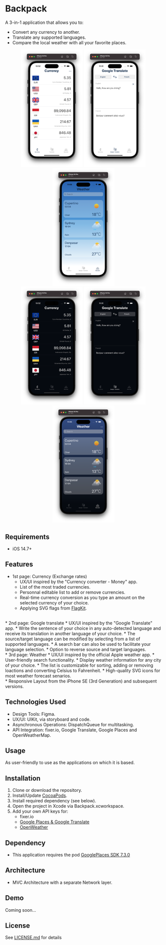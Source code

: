 #  Backpack

A 3-in-1 application that allows you to:
* Convert any currency to another.
* Translate any supported languages.
* Compare the local weather with all your favorite places.

<p align="center">
<img src="Resources/Screenshot-001.png" width="200px">
<img src="Resources/Screenshot-002.png" width="200px">
<img src="Resources/Screenshot-003.png" width="200px">
<br />
<img src="Resources/Screenshot-004.png" width="200px">
<img src="Resources/Screenshot-005.png" width="200px">
<img src="Resources/Screenshot-006.png" width="200px">
</p>

## Requirements

* iOS 14.7+

## Features

* 1st page: Currency (Exchange rates)
    * UX/UI inspired by the "Currency converter - Money" app.
    * List of the most traded currencies.
    * Personnal editable list to add or remove currencies.
    * Real-time currency conversion as you type an amount on the selected currency of your choice.
    * Applying SVG flags from [FlagKit](https://github.com/madebybowtie/FlagKit).
<br />
* 2nd page: Google translate
    * UX/UI inspired by the "Google Translate" app.
    * Write the sentence of your choice in any auto-detected language and receive its translation in another language of your choice.
    * The source/target language can be modified by selecting from a list of supported languages.
    * A search bar can also be used to facilitate your language selection.
    * Option to reverse source and target languages.
<br />
* 3rd page: Weather
    * UX/UI inspired by the official Apple weather app.
    * User-friendly search functionality.
    * Display weather information for any city of your choice.
    * The list is customizable for sorting, adding or removing loactions and converting Celsius to Fahrenheit.
    * High-quality SVG icons for most weather forecast senarios.
<br />
* Responsive Layout from the iPhone SE (3rd Generation) and subsequent versions.

## Technologies Used
* Design Tools: Figma.
* UX/UI: UIKit, via storyboard and code.
* Asynchronous Operations: DispatchQueue for multitasking.
* API Integration: fixer.io, Google Translate, Google Places and OpenWeatherMap.

## Usage

As user-friendly to use as the applications on which it is based.

## Installation
1. Clone or download the repository.
2. Install/Update [CocoaPods](https://guides.cocoapods.org/using/getting-started.html).
3. Install required dependency (see below).
4. Open the project in Xcode via Backpack.xcworkspace.
5. Add your own API keys for:
    - fixer.io
    - [Google Places & Google Translate](https://support.google.com/googleapi/answer/6158862?hl=en)
    - [OpenWeather](https://openweathermap.org/)

## Dependency

* This application requires the pod [GooglePlaces SDK 7.3.0](https://cocoapods.org/pods/GooglePlaces)

## Architecture

* MVC Architecture with a separate Network layer.

## Demo

Coming soon...

## License

See [LICENSE.md](LICENSE.md) for details
